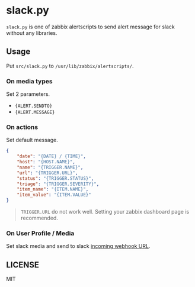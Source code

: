 # slack.py

`slack.py` is one of zabbix alertscripts to send alert message for slack without any libraries.

## Usage

Put `src/slack.py` to `/usr/lib/zabbix/alertscripts/`.

### On media types

Set 2 parameters.

- `{ALERT.SENDTO}`
- `{ALERT.MESSAGE}`

### On actions

Set default message.

```json
{
    "date": "{DATE} / {TIME}",
    "host": "{HOST.NAME}",
    "name": "{TRIGGER.NAME}",
    "url": "{TRIGGER.URL}",
    "status": "{TRIGGER.STATUS}",
    "triage": "{TRIGGER.SEVERITY}",
    "item_name": "{ITEM.NAME}",
    "item_value": "{ITEM.VALUE}"
}
```

> `TRIGGER.URL` do not work well. Setting your zabbix dashboard page is recommended.

### On User Profile / Media

Set slack media and send to slack [incoming webhook URL](https://api.slack.com/incoming-webhooks).

## LICENSE

MIT
